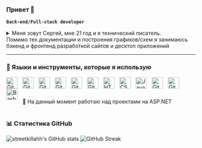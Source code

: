 ### Привет 👋

**`Back-end/Full-stack developer`**

<details>
 <summary>Меня зовут Сергей, мне 21 год и я технический писатель.</summary>
   (специалист, который переводит сложный язык программирования и бизнес-терминов на понятный для обычных людей и наоборот - требования заказчика для программистов, бизнес-аналитиков и т.д. )
</details>
Помимо тех.документации и построения графиков/схем я занимаюсь бэкенд и фронтенд разработкой сайтов и десктоп приложений

---

### 🧰 Языки и инструменты, которые я использую


<img align="left" alt="Git" width="30px" style="padding-right:10px;" 
src="https://cdn.jsdelivr.net/gh/devicons/devicon/icons/visualstudio/visualstudio-plain-wordmark.svg" />
<img align="left" alt="Git" width="30px" style="padding-right:10px;" 
src="https://cdn.jsdelivr.net/gh/devicons/devicon/icons/dot-net/dot-net-plain-wordmark.svg" />
<img align="left" alt="Git" width="30px" style="padding-right:10px;" 
src="https://cdn.jsdelivr.net/gh/devicons/devicon/icons/dotnetcore/dotnetcore-original.svg" />
<img align="left" alt="Git" width="30px" style="padding-right:10px;" 
src="https://cdn.jsdelivr.net/gh/devicons/devicon/icons/csharp/csharp-plain.svg" />
<img align="left" alt="Git" width="30px" style="padding-right:10px;" 
src="https://cdn.jsdelivr.net/gh/devicons/devicon/icons/microsoftsqlserver/microsoftsqlserver-plain-wordmark.svg" />
<img align="left" alt="Git" width="30px" style="padding-right:10px;" 
src="https://cdn.jsdelivr.net/gh/devicons/devicon/icons/sqlite/sqlite-plain-wordmark.svg" />
<img align="left" alt="HTML" width="30px" style="padding-right:10px;" 
src="https://cdn.jsdelivr.net/gh/devicons/devicon/icons/html5/html5-plain.svg" />
<img align="left" alt="CSS" width="30px" style="padding-right:10px;" 
src="https://cdn.jsdelivr.net/gh/devicons/devicon/icons/css3/css3-plain.svg" />
<img align="left" alt="JavaScript" width="30px" style="padding-right:10px;" 
src="https://cdn.jsdelivr.net/gh/devicons/devicon/icons/javascript/javascript-plain.svg" />
<img align="left" alt="Git" width="30px" style="padding-right:10px;" 
src="https://cdn.jsdelivr.net/gh/devicons/devicon/icons/git/git-original.svg" />
<img align="left" alt="GitHub" width="30px" style="padding-right:10px;" 
src="https://cdn.jsdelivr.net/gh/devicons/devicon/icons/github/github-original.svg" />
<img align="left" alt="Bash" width="30px" style="padding-right:10px;" 
src="https://cdn.jsdelivr.net/gh/devicons/devicon/icons/bash/bash-original.svg" />
<br/>

#

🔭 На данный момент работаю над проектами на ASP.NET

#

### 📊 Статистика GitHub
![streetkillahh's GitHub stats](https://github-readme-stats.vercel.app/api?username=streetkillahh&show_icons=true&theme=gruvbox)
![GitHub Streak](https://streak-stats.demolab.com?user=streetkillahh&theme=gruvbox&border_radius=4.5)
<!--
#
<details>
 <summary><h3>👨‍💻 Мой опыт разработки</h3></summary>
  Я ещё уделю своё время на заполнение этих деталей

**streetkillahh/streetkillahh** is a ✨ _special_ ✨ repository because its `README.md` (this file) appears on your GitHub profile.

- 📫 How to reach me: ...

-->

